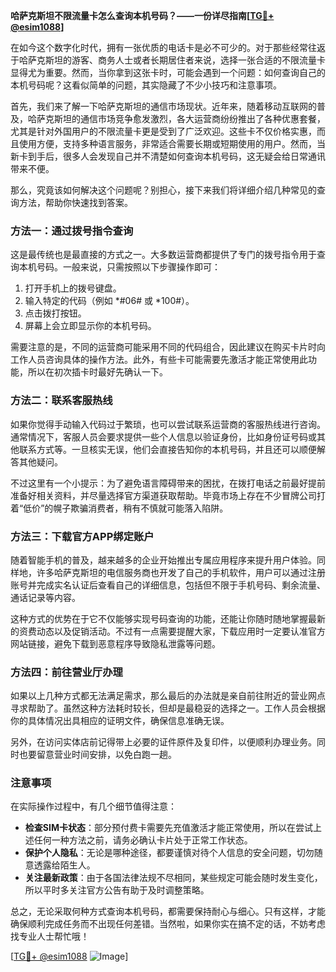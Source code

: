 **哈萨克斯坦不限流量卡怎么查询本机号码？——一份详尽指南[[TG💪+ @esim1088](https://t.me/s/esim1088)]**

在如今这个数字化时代，拥有一张优质的电话卡是必不可少的。对于那些经常往返于哈萨克斯坦的游客、商务人士或者长期居住者来说，选择一张合适的不限流量卡显得尤为重要。然而，当你拿到这张卡时，可能会遇到一个问题：如何查询自己的本机号码呢？这看似简单的问题，其实隐藏了不少小技巧和注意事项。

首先，我们来了解一下哈萨克斯坦的通信市场现状。近年来，随着移动互联网的普及，哈萨克斯坦的通信市场竞争愈发激烈，各大运营商纷纷推出了各种优惠套餐，尤其是针对外国用户的不限流量卡更是受到了广泛欢迎。这些卡不仅价格实惠，而且使用方便，支持多种语言服务，非常适合需要长期或短期使用的用户。然而，当新卡到手后，很多人会发现自己并不清楚如何查询本机号码，这无疑会给日常通讯带来不便。

那么，究竟该如何解决这个问题呢？别担心，接下来我们将详细介绍几种常见的查询方法，帮助你快速找到答案。

### 方法一：通过拨号指令查询

这是最传统也是最直接的方式之一。大多数运营商都提供了专门的拨号指令用于查询本机号码。一般来说，只需按照以下步骤操作即可：

1. 打开手机上的拨号键盘。
2. 输入特定的代码（例如 *#06# 或 *100#）。
3. 点击拨打按钮。
4. 屏幕上会立即显示你的本机号码。

需要注意的是，不同的运营商可能采用不同的代码组合，因此建议在购买卡片时向工作人员咨询具体的操作方法。此外，有些卡可能需要先激活才能正常使用此功能，所以在初次插卡时最好先确认一下。

### 方法二：联系客服热线

如果你觉得手动输入代码过于繁琐，也可以尝试联系运营商的客服热线进行咨询。通常情况下，客服人员会要求提供一些个人信息以验证身份，比如身份证号码或其他联系方式等。一旦核实无误，他们会直接告知你的本机号码，并且还可以顺便解答其他疑问。

不过这里有一个小提示：为了避免语言障碍带来的困扰，在拨打电话之前最好提前准备好相关资料，并尽量选择官方渠道获取帮助。毕竟市场上存在不少冒牌公司打着“低价”的幌子欺骗消费者，稍有不慎就可能落入陷阱。

### 方法三：下载官方APP绑定账户

随着智能手机的普及，越来越多的企业开始推出专属应用程序来提升用户体验。同样地，许多哈萨克斯坦的电信服务商也开发了自己的手机软件，用户可以通过注册账号并完成实名认证后查看自己的详细信息，包括但不限于手机号码、剩余流量、通话记录等内容。

这种方式的优势在于它不仅能够实现号码查询的功能，还能让你随时随地掌握最新的资费动态以及促销活动。不过有一点需要提醒大家，下载应用时一定要认准官方网站链接，避免下载到恶意程序导致隐私泄露等问题。

### 方法四：前往营业厅办理

如果以上几种方式都无法满足需求，那么最后的办法就是亲自前往附近的营业网点寻求帮助了。虽然这种方法耗时较长，但却是最稳妥的选择之一。工作人员会根据你的具体情况出具相应的证明文件，确保信息准确无误。

另外，在访问实体店前记得带上必要的证件原件及复印件，以便顺利办理业务。同时也要留意营业时间安排，以免白跑一趟。

### 注意事项

在实际操作过程中，有几个细节值得注意：

- **检查SIM卡状态**：部分预付费卡需要先充值激活才能正常使用，所以在尝试上述任何一种方法之前，请务必确认卡片处于正常工作状态。
- **保护个人隐私**：无论是哪种途径，都要谨慎对待个人信息的安全问题，切勿随意透露给陌生人。
- **关注最新政策**：由于各国法律法规不尽相同，某些规定可能会随时发生变化，所以平时多关注官方公告有助于及时调整策略。

总之，无论采取何种方式查询本机号码，都需要保持耐心与细心。只有这样，才能确保顺利完成任务而不出现任何差错。当然啦，如果你实在搞不定的话，不妨考虑找专业人士帮忙哦！

[[TG💪+ @esim1088](https://t.me/s/esim1088) ![Image](https://i.postimg.cc/4NQfJmqS/Snipaste-2025-05-13-00-14-12.png)]